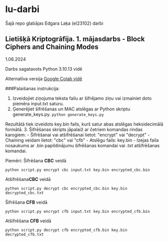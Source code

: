 # lu-darbi
Šajā repo glabājas Edgara Laķa (el23102) darbi


## Lietišķā Kriptogrāfija. 1. mājasdarbs - **Block Ciphers and Chaining Modes**
1.06.2024

Darbs sagatavots Python 3.10.13 vidē

Alternatīva versija [Google Colab vidē](https://colab.research.google.com/drive/1ZkdVpOyzT0fQ1PF_miPOyYXtQZZXlawF?usp=sharing)

###Palaišanas instrukcija:

1. Izveidojiet ziņojuma teksta failu ar šifrējamo ziņu vai izmainiet doto piemēra input.txt saturu.
2. Ģenerējiet šifrēšanas un MAC atslēgas ar Python skriptu generate_keys.py.
`python generate_keys.py`
 
 Rezultātā tiek izveidots key.bin fails, kurš satur abas atslēgas heksidecimālā formātā.
3. Šifrēšanas skripts jāpalaiž ar četriem komandas rindas karogiem:
    - Šifrēšanai vai atšifrēšanai lietot: "encrypt" vai "decrypt"
    - Chaining veidam lietot: "cbc" vai "cfb"
    - Atslēgu fails: key.bin
    - Izejas faila nosaukums ar .bin papildinājumu šifrēšanas komandai vai .txt atšifrēšanas komandai.

Piemēri:
Šifrēšana **CBC** veidā

`python script.py encrypt cbc input.txt key.bin encrypted_cbc.bin`

Atšifrēšana**CBC** veidā

`python script.py decrypt cbc encrypted_cbc.bin key.bin decrypted_cbc.txt`

Šifrēšana **CFB** veidā

`python script.py encrypt cfb input.txt key.bin encrypted_cfb.bin`

Atšifrēšana **CFB**  veidā

`python script.py decrypt cfb encrypted_cfb.bin key.bin decrypted_cfb.txt`


